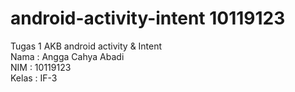 # android-activity-intent 10119123
Tugas 1 AKB android activity &amp; Intent<br>
Nama : Angga Cahya Abadi <br>
NIM : 10119123 <br>
Kelas : IF-3
